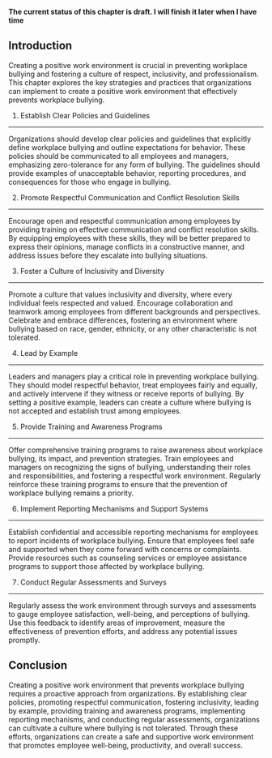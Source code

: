 **The current status of this chapter is draft. I will finish it later when I have time**

Introduction
------------

Creating a positive work environment is crucial in preventing workplace bullying and fostering a culture of respect, inclusivity, and professionalism. This chapter explores the key strategies and practices that organizations can implement to create a positive work environment that effectively prevents workplace bullying.

1. Establish Clear Policies and Guidelines
------------------------------------------

Organizations should develop clear policies and guidelines that explicitly define workplace bullying and outline expectations for behavior. These policies should be communicated to all employees and managers, emphasizing zero-tolerance for any form of bullying. The guidelines should provide examples of unacceptable behavior, reporting procedures, and consequences for those who engage in bullying.

2. Promote Respectful Communication and Conflict Resolution Skills
------------------------------------------------------------------

Encourage open and respectful communication among employees by providing training on effective communication and conflict resolution skills. By equipping employees with these skills, they will be better prepared to express their opinions, manage conflicts in a constructive manner, and address issues before they escalate into bullying situations.

3. Foster a Culture of Inclusivity and Diversity
------------------------------------------------

Promote a culture that values inclusivity and diversity, where every individual feels respected and valued. Encourage collaboration and teamwork among employees from different backgrounds and perspectives. Celebrate and embrace differences, fostering an environment where bullying based on race, gender, ethnicity, or any other characteristic is not tolerated.

4. Lead by Example
------------------

Leaders and managers play a critical role in preventing workplace bullying. They should model respectful behavior, treat employees fairly and equally, and actively intervene if they witness or receive reports of bullying. By setting a positive example, leaders can create a culture where bullying is not accepted and establish trust among employees.

5. Provide Training and Awareness Programs
------------------------------------------

Offer comprehensive training programs to raise awareness about workplace bullying, its impact, and prevention strategies. Train employees and managers on recognizing the signs of bullying, understanding their roles and responsibilities, and fostering a respectful work environment. Regularly reinforce these training programs to ensure that the prevention of workplace bullying remains a priority.

6. Implement Reporting Mechanisms and Support Systems
-----------------------------------------------------

Establish confidential and accessible reporting mechanisms for employees to report incidents of workplace bullying. Ensure that employees feel safe and supported when they come forward with concerns or complaints. Provide resources such as counseling services or employee assistance programs to support those affected by workplace bullying.

7. Conduct Regular Assessments and Surveys
------------------------------------------

Regularly assess the work environment through surveys and assessments to gauge employee satisfaction, well-being, and perceptions of bullying. Use this feedback to identify areas of improvement, measure the effectiveness of prevention efforts, and address any potential issues promptly.

Conclusion
----------

Creating a positive work environment that prevents workplace bullying requires a proactive approach from organizations. By establishing clear policies, promoting respectful communication, fostering inclusivity, leading by example, providing training and awareness programs, implementing reporting mechanisms, and conducting regular assessments, organizations can cultivate a culture where bullying is not tolerated. Through these efforts, organizations can create a safe and supportive work environment that promotes employee well-being, productivity, and overall success.

